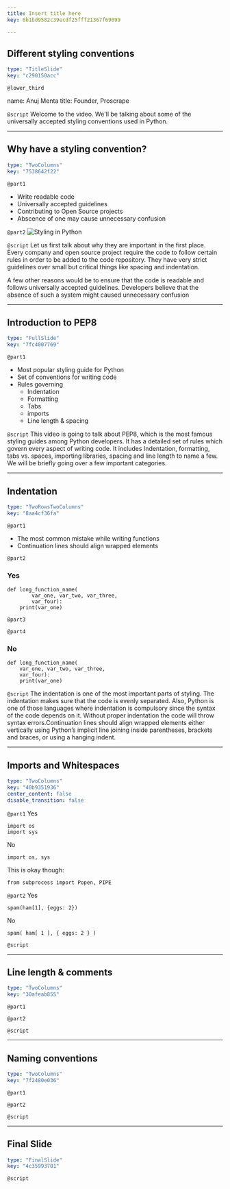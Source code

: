 ```yaml
---
title: Insert title here
key: 0b1bd9582c39ecdf25fff21367f69099

---
```

## Different styling conventions

```yaml
type: "TitleSlide"
key: "c290150acc"
```

`@lower_third`

name: Anuj Menta
title: Founder, Proscrape


`@script`
Welcome to the video. We'll be talking about some of the universally accepted styling conventions used in Python.


---
## Why have a styling convention?

```yaml
type: "TwoColumns"
key: "7538642f22"
```

`@part1`
- Write readable code
- Universally accepted guidelines
- Contributing to Open Source projects
- Abscence of one may cause unnecessary confusion


`@part2`
![Styling in Python](https://static.thenounproject.com/png/1895611-200.png)


`@script`
Let us first talk about why they are important in the first place. Every company and open source project require the code to follow certain rules in order to be added to the code repository. They have very strict guidelines over small but critical things like spacing and indentation. 

A few other reasons would be to ensure that the code is readable and follows universally accepted guidelines. Developers believe that the absence of such a system might caused unnecessary confusion


---
## Introduction to PEP8

```yaml
type: "FullSlide"
key: "7fc4007769"
```

`@part1`
- Most popular styling guide for Python
- Set of conventions for writing code
- Rules governing 
    - Indentation
    - Formatting
    - Tabs
    - imports
    - Line length & spacing


`@script`
This video is going to talk about PEP8, which is the most famous styling guides among Python developers. It has a detailed set of rules which govern every aspect of writing code. It includes Indentation, formatting, tabs vs. spaces, importing libraries, spacing and line length to name a few. We will be briefly going over a few important categories.


---
## Indentation

```yaml
type: "TwoRowsTwoColumns"
key: "8aa4cf36fa"
```

`@part1`
- The most common mistake while writing functions
- Continuation lines should align wrapped elements


`@part2`
### Yes
```
def long_function_name(
        var_one, var_two, var_three,
        var_four):
    print(var_one)
```


`@part3`



`@part4`
### No

```
def long_function_name(
    var_one, var_two, var_three,
    var_four):
    print(var_one)
```


`@script`
The indentation is one of the most important parts of styling. The indentation makes sure that the code is evenly separated. Also, Python is one of those languages where indentation is compulsory since the syntax of the code depends on it. Without proper indentation the code will throw syntax errors.Continuation lines should align wrapped elements either vertically using Python’s implicit line joining inside parentheses, brackets and braces, or using a hanging indent.


---
## Imports and Whitespaces

```yaml
type: "TwoColumns"
key: "40b9351936"
center_content: false
disable_transition: false
```

`@part1`
Yes
```
import os
import sys
```
No
```
import os, sys
```
This is okay though:
```
from subprocess import Popen, PIPE
```


`@part2`
Yes
```
spam(ham[1], {eggs: 2})
```
No
```
spam( ham[ 1 ], { eggs: 2 } )
```


`@script`



---
## Line length & comments

```yaml
type: "TwoColumns"
key: "30afeab855"
```

`@part1`



`@part2`



`@script`



---
## Naming conventions

```yaml
type: "TwoColumns"
key: "7f2480e036"
```

`@part1`



`@part2`



`@script`



---
## Final Slide

```yaml
type: "FinalSlide"
key: "4c35993701"
```

`@script`


